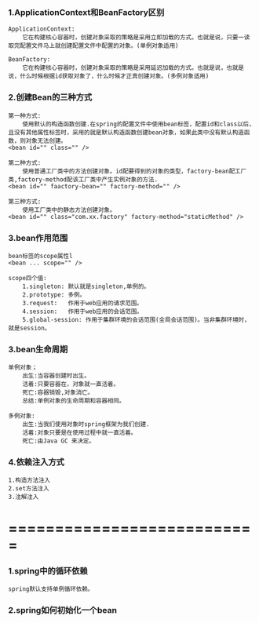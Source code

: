 ### 1.ApplicationContext和BeanFactory区别

```
ApplicationContext:
	它在构建核心容器时，创建对象采取的策略是采用立即加载的方式。也就是说，只要一读取完配置文件马上就创建配置文件中配置的对象。(单例对象适用)
	
BeanFactory:
	它在构建核心容器时，创建对象采取的策略是采用延迟加载的方式。也就是说，也就是说，什么时候根据id获取对象了，什么时候才正真创建对象。(多例对象适用)
```



### 2.创建Bean的三种方式

```
第一种方式:
	使用默认的构造函数创建.在spring的配置文件中使用bean标签，配置id和class以后，且没有其他属性标签时，采用的就是默认构造函数创建bean对象，如果此类中没有默认构造函数，则对象无法创建。
<bean id="" class="" />

第二种方式:
	使用普通工厂类中的方法创建对象。id配要得到的对象的类型，factory-bean配工厂类,factory-method配该工厂类中产生实例对象的方法.
<bean id="" faactory-bean="" factory-method="" />	

第三种方式:
	使用工厂类中的静态方法创建对象。
<bean id="" class="com.xx.factory" factory-method="staticMethod" />
```



### 3.bean作用范围

```
bean标签的scope属性l
<bean ... scope="" />

scope四个值:
	1.singleton: 默认就是singleton,单例的。
	2.prototype: 多例。
	3.request:	 作用于web应用的请求范围。
	4.session:   作用于web应用的会话范围。
	5.global-session: 作用于集群环境的会话范围(全局会话范围)。当非集群环境时，就是session。    
```



### 3.bean生命周期

```
单例对象；
	出生:当容器创建时出生。
	活着:只要容器在，对象就一直活着。
	死亡:容器销毁,对象消亡。
	总结:单例对象的生命周期和容器相同。

多例对象:
	出生:当我们使用对象时spring框架为我们创建.
	活着:对象只要是在使用过程中就一直活着。
	死亡:由Java GC 来决定。
```



### 4.依赖注入方式

```
1.构造方法注入
2.set方法注入
3.注解注入
```

# ===========================

### 1.spring中的循环依赖

```
spring默认支持单例循环依赖。
```

### 2.spring如何初始化一个bean

```

```


